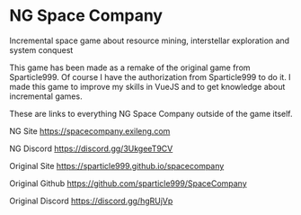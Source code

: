 # NG Space Company

Incremental space game about resource mining, interstellar exploration and system conquest

This game has been made as a remake of the original game from Sparticle999. Of course I have the authorization from Sparticle999 to do it. I made this game to improve my skills in VueJS and to get knowledge about incremental games.

These are links to everything NG Space Company outside of the game itself.

NG Site https://spacecompany.exileng.com

NG Discord https://discord.gg/3UkgeeT9CV

Original Site https://sparticle999.github.io/spacecompany

Original Github https://github.com/sparticle999/SpaceCompany

Original Discord https://discord.gg/hgRUjVp
